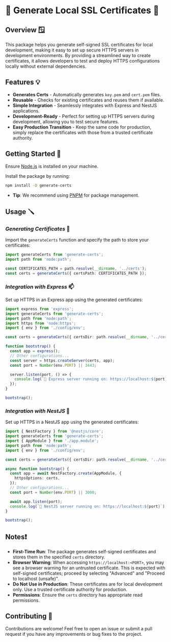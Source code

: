 # 🔐 Generate Local SSL Certificates 🔐

## Overview 🪟

This package helps you generate self-signed SSL certificates for local development, making it easy to set up secure HTTPS servers in development environments. By providing a streamlined way to create certificates, it allows developers to test and deploy HTTPS configurations locally without external dependencies.

## Features 💡

- **Generates Certs** - Automatically generates `key.pem` and `cert.pem` files.
- **Reusable** - Checks for existing certificates and reuses them if available.
- **Simple Integration** - Seamlessly integrates with Express and NestJS applications.
- **Development-Ready** - Perfect for setting up HTTPS servers during development, allowing you to test secure features.
- **Easy Production Transition** - Keep the same code for production, simply replace the certificates with those from a trusted certificate authority.

## Getting Started 🚀

Ensure [Node.js](https://nodejs.org/) is installed on your machine.

Install the package by running:

```bash
npm install -D generate-certs
```

- **Tip**: We recommend using [PNPM](https://pnpm.io/) for package management.

## Usage 🪛

### _Generating Certificates_ 🔑

Import the `generateCerts` function and specify the path to store your certificates:

```typescript
import generateCerts from 'generate-certs';
import path from 'node:path';

const CERTIFICATES_PATH = path.resolve(__dirname, '../certs');
const certs = generateCerts({ certsPath: CERTIFICATES_PATH });
```

### _Integration with Express_ 📫

Set up HTTPS in an Express app using the generated certificates:

```typescript
import express from 'express';
import generateCerts from 'generate-certs';
import path from 'node:path';
import https from 'node:https';
import { env } from './config/env';

const certs = generateCerts({ certsDir: path.resolve(__dirname, '../certs'), log: true });

function bootstrap() {
  const app = express();
  // Other configurations...
  const server = https.createServer(certs, app);
  const port = Number(env.PORT) || 3443;

  server.listen(port, () => {
    console.log(`🚀 Express server running on: https://localhost:${port}`);
  });
}

bootstrap();
```

### _Integration with NestJS_ 🪺

Set up HTTPS in a NestJS app using the generated certificates:

```typescript
import { NestFactory } from '@nestjs/core';
import generateCerts from 'generate-certs';
import { AppModule } from './app.module';
import path from 'node:path';
import { env } from './config/env';

const certs = generateCerts({ certsDir: path.resolve(__dirname, '../certs'), log: true });

async function bootstrap() {
  const app = await NestFactory.create(AppModule, {
    httpsOptions: certs,
  });
  // Other configurations...
  const port = Number(env.PORT) || 3000;

  await app.listen(port);
  console.log(`🚀 NestJS server running on: https://localhost:${port}`);
}

bootstrap();
```

## Notes❗

- **First-Time Run**: The package generates self-signed certificates and stores them in the specified `certs` directory.
- **Browser Warning**: When accessing `https://localhost:<PORT>`, you may see a browser warning for an untrusted certificate. This is expected with self-signed certificates; proceed by selecting "Advanced" and "Proceed to localhost (unsafe)".
- **Do Not Use in Production**: These certificates are for local development only. Use a trusted certificate authority for production.
- **Permissions**: Ensure the `certs` directory has appropriate read permissions.

## Contributing 🤝

Contributions are welcome! Feel free to open an issue or submit a pull request if you have any improvements or bug fixes to the project.
